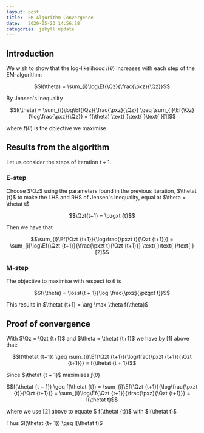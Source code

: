 ```yaml
---
layout: post
title:  EM-Algorithm Convergence
date:   2020-05-23 14:56:28
categories: jekyll update
---
```

$$\newcommand{\Qz}{Q_i(z^{(i)})}$$
$$\newcommand{\Qstarz}{Q_i^{*}(z^{(i)})}$$
$$\newcommand{\Qzt}[1]{Q_i^{(#1)}(z^{(i)})}$$
$$\newcommand{\Ef}[2]{E_{#1}\left[#2\right]}$$
$$\newcommand{\EQt}[2]{E_{\Qzt{#1}}\left[#2\right]}$$
$$\newcommand{\losst}[2]{\sum_{i}\EQt{#1}{#2}}$$
$$\newcommand{\lt}[1]{l^{(#1)}}$$
$$\newcommand{\thetat}[1]{\theta^{(#1)}}$$
$$\newcommand \pr[1]{p\left(#1\right)}$$
$$\newcommand{\px}{\pr{x^{(i)}; \theta}}$$
$$\newcommand{\pxt}[1]{\pr{x^{(i)}; \theta^{(#1)}}}$$
$$\newcommand{\pxz}{\pr{x^{(i)}, z^{(i)}; \theta}}$$
$$\newcommand{\pxzt}[1]{\pr{x^{(i)}, z^{(i)}; \theta^{(#1)}}}$$
$$\newcommand{\pzgx}{\pr{z^{(i)}| x^{(i)}; \theta}}$$
$$\newcommand{\pzgxt}[1]{\pr{z^{(i)}| x^{(i)}; \theta^{(#1)}}}$$
$$\newcommand{\phizi}{\phi(z^{i})}$$

## Introduction

We wish to show that the log-likelihood $l(\theta)$ increases with each step of the EM-algorithm:

$$l(\theta) = \sum_{i}\log\Ef{\Qz}{\frac{\pxz}{\Qz}}$$

By Jensen's inequality

$$l(\theta) = \sum_{i}\log\Ef{\Qz}{\frac{\pxz}{\Qz}} \geq \sum_{i}\Ef{\Qz}{\log\frac{\pxz}{\Qz}} = f(\theta) \text{ }\text{ }\text{ }[1]$$

where $f(\theta)$ is the objective we maximise.

## Results from the algorithm

Let us consider the steps of iteration $t+1$. 

### E-step
Choose $\Qz$ using the parameters found in the previous iteration, $\thetat {t}$ to make the LHS and RHS of Jensen's inequality, equal at $\theta = \thetat t$

$$\Qzt{t+1} = \pzgxt {t}$$ 

Then we have that 

$$\sum_{i}\Ef{\Qzt {t+1}}{\log\frac{\pxzt t}{\Qzt {t+1}}} =
\sum_{i}\log\Ef{\Qzt {t+1}}{\frac{\pxzt t}{\Qzt {t+1}}} \text{ }\text{ }\text{ }[2]$$

### M-step
The objective to maximise with respect to $\theta$ is 

$$f(\theta) = \losst{t + 1}{\log \frac{\pxz}{\pzgxt t}}$$

This results in $\thetat {t+1} = \arg \max_\theta f(\theta)$


## Proof of convergence
With $\Qz = \Qzt {t+1}$ and $\theta = \thetat {t+1}$ we have by [1] above that:

$$l(\thetat {t+1}) \geq \sum_{i}\Ef{\Qzt {t+1}}{\log\frac{\pxzt {t+1}}{\Qzt {t+1}}} = f(\thetat {t + 1})$$

Since $\thetat {t + 1}$ maximises $f(\theta)$

$$f(\thetat {t + 1}) \geq f(\thetat {t}) = \sum_{i}\Ef{\Qzt {t+1}}{\log\frac{\pxzt {t}}{\Qzt {t+1}}} = \sum_{i}\log\Ef{\Qzt {t+1}}{\frac{\pxz}{\Qzt {t+1}}} = l(\thetat t)$$

where we use [2] above to equate $ f(\thetat {t})$ with $l(\thetat t)$

Thus $l(\thetat {t+ 1}) \geq l(\thetat t)$

